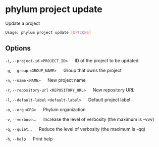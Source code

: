 # phylum project update

Update a project

```sh
Usage: phylum project update [OPTIONS]
```

## Options

`-i`, `--project-id` `<PROJECT_ID>`
&emsp; ID of the project to be updated

`-g`, `--group` `<GROUP_NAME>`
&emsp; Group that owns the project

`-n`, `--name` `<NAME>`
&emsp; New project name

`-r`, `--repository-url` `<REPOSITORY_URL>`
&emsp; New repository URL

`-l`, `--default-label` `<default-label>`
&emsp; Default project label

`-o`, `--org` `<ORG>`
&emsp; Phylum organization

`-v`, `--verbose`...
&emsp; Increase the level of verbosity (the maximum is -vvv)

`-q`, `--quiet`...
&emsp; Reduce the level of verbosity (the maximum is -qq)

`-h`, `--help`
&emsp; Print help
